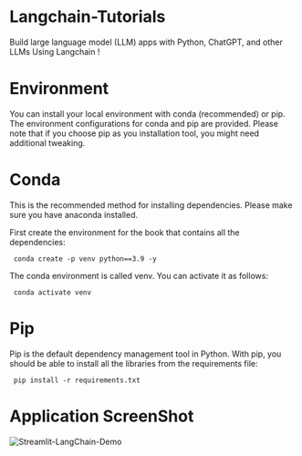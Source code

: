 # Langchain-Tutorials

Build large language model (LLM) apps with Python, ChatGPT, and other LLMs Using Langchain !

# Environment

You can install your local environment with conda (recommended) or pip. The environment configurations for conda and pip are provided. 
Please note that if you choose pip as you installation tool, you might need additional tweaking.

# Conda

This is the recommended method for installing dependencies. Please make sure you have anaconda installed.

First create the environment for the book that contains all the dependencies:

<code> conda create -p venv python==3.9 -y </code>

The conda environment is called venv. You can activate it as follows:

<code> conda activate venv </code>

# Pip

Pip is the default dependency management tool in Python. With pip, you should be able to install all the libraries from the requirements file:

<code> pip install -r requirements.txt </code>



# Application ScreenShot


![Streamlit-LangChain-Demo](https://github.com/bhupeshwar/Langchain-Tutorials/assets/39058138/83b2e351-46c6-4b69-8720-8b9051408ce8)
